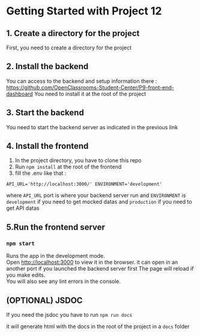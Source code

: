 # Getting Started with Project 12

## 1. Create a directory for the project

First, you need to create a directory for the project

## 2. Install the backend 

You can access to the backend and setup information there : 
https://github.com/OpenClassrooms-Student-Center/P9-front-end-dashboard
You need to install it at the root of the project

## 3. Start the backend
You need to start the backend server as indicated in the previous link

## 4. Install the frontend 
1) In the project directory, you have to clone this repo
2) Run `npm install` at the root of the frontend
3) fill the .env like that : 

`
API_URL='http://localhost:3000/'
ENVIRONMENT='development'
`

where `API_URL` port is where your backend server run
and `ENVIRONMENT` is `development` if you need to get mocked datas and `production` if you need to get API datas


## 5.Run the frontend server 
### `npm start`

Runs the app in the development mode.\
Open [http://localhost:3000](http://localhost:3000) to view it in the browser.
it can open in an another port if you launched the backend server first
The page will reload if you make edits.\
You will also see any lint errors in the console.


## (OPTIONAL) JSDOC

If you need the jsdoc you have to run `npm run docs`

it will generate html with the docs in the root of the project in a `docs` folder